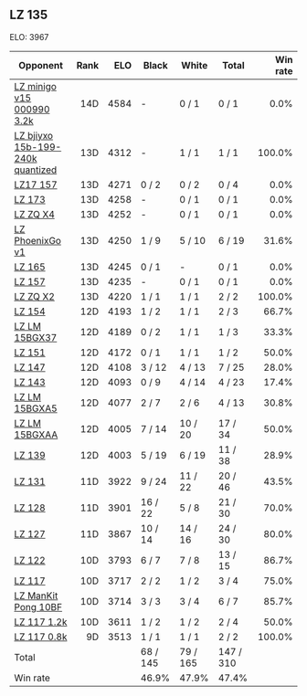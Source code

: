 ## LZ 135 ##

ELO: 3967

Opponent | Rank | ELO | Black | White | Total | Win rate
---------|-----:|----:|-------|-------|-------|-------:
[LZ minigo v15 000990 3.2k](LZ%20minigo%20v15%20000990%203.2k.md) | 14D | 4584 | - | 0 / 1 | 0 / 1 | 0.0%
[LZ bjiyxo 15b-199-240k quantized](LZ%20bjiyxo%2015b-199-240k%20quantized.md) | 13D | 4312 | - | 1 / 1 | 1 / 1 | 100.0%
[LZ17 157](LZ17%20157.md) | 13D | 4271 | 0 / 2 | 0 / 2 | 0 / 4 | 0.0%
[LZ 173](LZ%20173.md) | 13D | 4258 | - | 0 / 1 | 0 / 1 | 0.0%
[LZ ZQ X4](LZ%20ZQ%20X4.md) | 13D | 4252 | - | 0 / 1 | 0 / 1 | 0.0%
[LZ PhoenixGo v1](LZ%20PhoenixGo%20v1.md) | 13D | 4250 | 1 / 9 | 5 / 10 | 6 / 19 | 31.6%
[LZ 165](LZ%20165.md) | 13D | 4245 | 0 / 1 | - | 0 / 1 | 0.0%
[LZ 157](LZ%20157.md) | 13D | 4235 | - | 0 / 1 | 0 / 1 | 0.0%
[LZ ZQ X2](LZ%20ZQ%20X2.md) | 13D | 4220 | 1 / 1 | 1 / 1 | 2 / 2 | 100.0%
[LZ 154](LZ%20154.md) | 12D | 4193 | 1 / 2 | 1 / 1 | 2 / 3 | 66.7%
[LZ LM 15BGX37](LZ%20LM%2015BGX37.md) | 12D | 4189 | 0 / 2 | 1 / 1 | 1 / 3 | 33.3%
[LZ 151](LZ%20151.md) | 12D | 4172 | 0 / 1 | 1 / 1 | 1 / 2 | 50.0%
[LZ 147](LZ%20147.md) | 12D | 4108 | 3 / 12 | 4 / 13 | 7 / 25 | 28.0%
[LZ 143](LZ%20143.md) | 12D | 4093 | 0 / 9 | 4 / 14 | 4 / 23 | 17.4%
[LZ LM 15BGXA5](LZ%20LM%2015BGXA5.md) | 12D | 4077 | 2 / 7 | 2 / 6 | 4 / 13 | 30.8%
[LZ LM 15BGXAA](LZ%20LM%2015BGXAA.md) | 12D | 4005 | 7 / 14 | 10 / 20 | 17 / 34 | 50.0%
[LZ 139](LZ%20139.md) | 12D | 4003 | 5 / 19 | 6 / 19 | 11 / 38 | 28.9%
[LZ 131](LZ%20131.md) | 11D | 3922 | 9 / 24 | 11 / 22 | 20 / 46 | 43.5%
[LZ 128](LZ%20128.md) | 11D | 3901 | 16 / 22 | 5 / 8 | 21 / 30 | 70.0%
[LZ 127](LZ%20127.md) | 11D | 3867 | 10 / 14 | 14 / 16 | 24 / 30 | 80.0%
[LZ 122](LZ%20122.md) | 10D | 3793 | 6 / 7 | 7 / 8 | 13 / 15 | 86.7%
[LZ 117](LZ%20117.md) | 10D | 3717 | 2 / 2 | 1 / 2 | 3 / 4 | 75.0%
[LZ ManKit Pong 10BF](LZ%20ManKit%20Pong%2010BF.md) | 10D | 3714 | 3 / 3 | 3 / 4 | 6 / 7 | 85.7%
[LZ 117 1.2k](LZ%20117%201.2k.md) | 10D | 3611 | 1 / 2 | 1 / 2 | 2 / 4 | 50.0%
[LZ 117 0.8k](LZ%20117%200.8k.md) | 9D | 3513 | 1 / 1 | 1 / 1 | 2 / 2 | 100.0%
Total | | | 68 / 145 | 79 / 165 | 147 / 310 | 
Win rate| | | 46.9% | 47.9% | 47.4% | 
